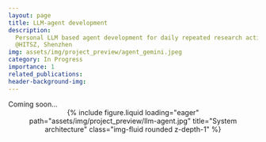 ```yaml
---
layout: page
title: LLM-agent development
description:
  Personal LLM based agent development for daily repeated research activities such as paper reading.
  @HITSZ, Shenzhen
img: assets/img/project_preview/agent_gemini.jpeg
category: In Progress
importance: 1
related_publications:
header-background-img:
---
```


<div style="text-align: justify;">
Coming soon...
</div>

<div class="row">
    <div class="col-sm-2 mt-md-0"></div>
    <div class="col-sm-8 mt-md-0" style="text-align: center;">
        <div style="margin: auto;">
            {% include figure.liquid loading="eager" path="assets/img/project_preview/llm-agent.jpg" title="System architecture" class="img-fluid rounded z-depth-1" %}
        </div>
    </div>
    <div class="col-sm-2 mt-md-0"></div>
</div>
